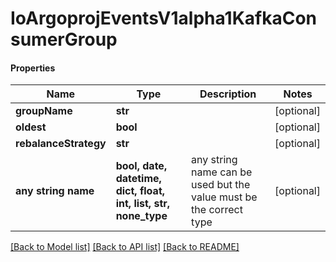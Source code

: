 # IoArgoprojEventsV1alpha1KafkaConsumerGroup

#### Properties
Name | Type | Description | Notes
------------ | ------------- | ------------- | -------------
**groupName** | **str** |  | [optional] 
**oldest** | **bool** |  | [optional] 
**rebalanceStrategy** | **str** |  | [optional] 
**any string name** | **bool, date, datetime, dict, float, int, list, str, none_type** | any string name can be used but the value must be the correct type | [optional]

[[Back to Model list]](../README.md#documentation-for-models) [[Back to API list]](../README.md#documentation-for-api-endpoints) [[Back to README]](../README.md)

